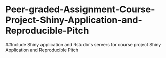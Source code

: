 # Peer-graded-Assignment-Course-Project-Shiny-Application-and-Reproducible-Pitch
##Include Shiny application and Rstudio's servers for course project Shiny Application and Reproducible Pitch
